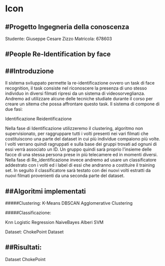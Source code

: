 # Icon
#Progetto Ingegneria della conoscenza
-
Studente: Giuseppe Cesare Zizzo
Matricola: 678603

#People Re-Identification by face
-
##Introduzione
-
Il sistema sviluppato permette la re-identificazione ovvero un task di face recognition, il task consiste nel riconoscere la presenza di uno stesso individuo in diversi filmati ripresi da un sistema di videosorveglianza. Andremo ad utilizzare alcune delle tecniche studiate durante il corso per creare un sitema che possa affrontare questo task.
Il sistema di compone di due fasi:

Identificazione
Reidentificazione

Nella fase di Identificazione utilizzeremo il clustering, algoritmo non supervisionato, per raggruppare tutti i volti presenti nei vari filmati che costituiscono una parte del dataset in cui più individue compaiono più volte. I volti verrano quindi ragruppati e sulla base dei gruppi trovati ad ognuni di essi verrà associato un ID. Un gruppo quindi sarà proprio l'insieme delle facce di una stessa persona prese in più telecamere ed in momenti diversi.
Nella fase di Re_identificazione invece andremo ad usare un classificatore addestrato con i volti ed i label di essi che andranno a costituire il training set. In seguito il classificatore sarà testato con dei nuovi volti estratti da nuovi filmati provenienti da una seconda parte del dataset.

##Algoritmi implementati
-
#####Clustering:
K-Means
DBSCAN
Agglomerative Clustering

#####Classificazione:

Knn
Logistic Regression
NaiveBayes
Alberi
SVM

Dataset:
ChokePoint Dataset

##Risultati:
----



Dataset ChokePoint
